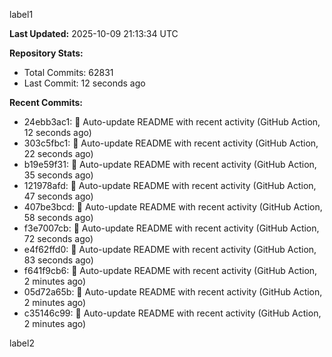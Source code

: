 
label1 
<!-- ACTIVITY_START -->
**Last Updated:** 2025-10-09 21:13:34 UTC

**Repository Stats:**
- Total Commits: 62831
- Last Commit: 12 seconds ago

**Recent Commits:**
- 24ebb3ac1: 🤖 Auto-update README with recent activity (GitHub Action, 12 seconds ago)
- 303c5fbc1: 🤖 Auto-update README with recent activity (GitHub Action, 22 seconds ago)
- b19e59f31: 🤖 Auto-update README with recent activity (GitHub Action, 35 seconds ago)
- 121978afd: 🤖 Auto-update README with recent activity (GitHub Action, 47 seconds ago)
- 407be3bcd: 🤖 Auto-update README with recent activity (GitHub Action, 58 seconds ago)
- f3e7007cb: 🤖 Auto-update README with recent activity (GitHub Action, 72 seconds ago)
- e4f62ffd0: 🤖 Auto-update README with recent activity (GitHub Action, 83 seconds ago)
- f641f9cb6: 🤖 Auto-update README with recent activity (GitHub Action, 2 minutes ago)
- 05d72a65b: 🤖 Auto-update README with recent activity (GitHub Action, 2 minutes ago)
- c35146c99: 🤖 Auto-update README with recent activity (GitHub Action, 2 minutes ago)
<!-- ACTIVITY_END -->

label2
